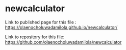 # newcalculator

Link to published page for this file : https://olaenocholuwadamilola.github.io/newcalculator/

Link to repository for this file: https://github.com/olaenocholuwadamilola/newcalculator





